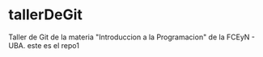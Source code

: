 # tallerDeGit

Taller de Git de la materia "Introduccion a la Programacion" de la FCEyN - UBA.
este es el repo1

